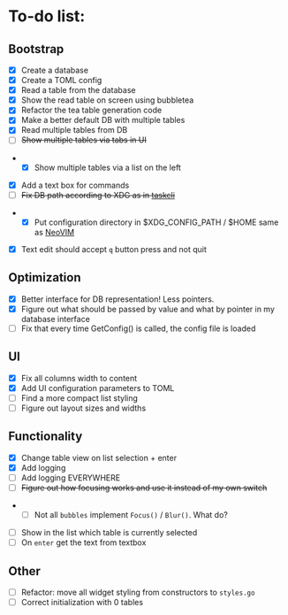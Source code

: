 # To-do list:
## Bootstrap
- [x] Create a database
- [x] Create a TOML config
- [x] Read a table from the database
- [x] Show the read table on screen using bubbletea
- [x] Refactor the tea table generation code
- [x] Make a better default DB with multiple tables
- [x] Read multiple tables from DB
- [ ] ~~Show multiple tables via tabs in UI~~
- - [x] Show multiple tables via a list on the left
- [x] Add a text box for commands
- [ ] ~~Fix DB path according to XDG as in [taskcli](https://github.com/charmbracelet/taskcli)~~
- - [x] Put configuration directory in $XDG_CONFIG_PATH / $HOME same as [NeoVIM](https://wiki.archlinux.org/title/Neovim#:~:text=%7C%7C%20fvimAUR-,Configuration,config%2Fnvim%2Finit.)
- [x] Text edit should accept `q` button press and not quit
## Optimization
- [x] Better interface for DB representation! Less pointers.
- [x] Figure out what should be passed by value and what by pointer in my database interface
- [ ] Fix that every time GetConfig() is called, the config file is loaded
## UI
- [x] Fix all columns width to content
- [x] Add UI configuration parameters to TOML
- [ ] Find a more compact list styling
- [ ] Figure out layout sizes and widths
## Functionality
- [x] Change table view on list selection + enter
- [x] Add logging
- [ ] Add logging EVERYWHERE
- [ ] ~~Figure out how focusing works and use it instead of my own switch~~
- - [ ] Not all `bubbles` implement `Focus()` / `Blur()`. What do?
- [ ] Show in the list which table is currently selected
- [ ] On `enter` get the text from textbox
## Other
- [ ] Refactor: move all widget styling from constructors to `styles.go`
- [ ] Correct initialization with 0 tables
